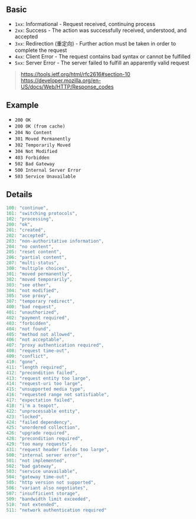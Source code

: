 ## Basic
- `1xx`: Informational - Request received, continuing process
- `2xx`: Success - The action was successfully received, understood, and accepted
- `3xx`: Redirection (重定向) - Further action must be taken in order to complete the request
- `4xx`: Client Error - The request contains bad syntax or cannot be fulfilled
- `5xx`: Server Error - The server failed to fulfill an apparently valid request

> https://tools.ietf.org/html/rfc2616#section-10  
> https://developer.mozilla.org/en-US/docs/Web/HTTP/Response_codes

## Example
- `200 OK`
- `200 OK (from cache)`
- `204 No Content`
- `301 Moved Permanently`
- `302 Temporarily Moved`
- `304 Not Modified`
- `403 Forbidden`
- `502 Bad Gateway`
- `500 Internal Server Error`
- `503 Service Unavailable`

## Details
```javascript
100: "continue",
101: "switching protocols",
102: "processing",
200: "ok",
201: "created",
202: "accepted",
203: "non-authoritative information",
204: "no content",
205: "reset content",
206: "partial content",
207: "multi-status",
300: "multiple choices",
301: "moved permanently",
302: "moved temporarily",
303: "see other",
304: "not modified",
305: "use proxy",
307: "temporary redirect",
400: "bad request",
401: "unauthorized",
402: "payment required",
403: "forbidden",
404: "not found",
405: "method not allowed",
406: "not acceptable",
407: "proxy authentication required",
408: "request time-out",
409: "conflict",
410: "gone",
411: "length required",
412: "precondition failed",
413: "request entity too large",
414: "request-uri too large",
415: "unsupported media type",
416: "requested range not satisfiable",
417: "expectation failed",
418: "i'm a teapot",
422: "unprocessable entity",
423: "locked",
424: "failed dependency",
425: "unordered collection",
426: "upgrade required",
428: "precondition required",
429: "too many requests",
431: "request header fields too large",
500: "internal server error",
501: "not implemented",
502: "bad gateway",
503: "service unavailable",
504: "gateway time-out",
505: "http version not supported",
506: "variant also negotiates",
507: "insufficient storage",
509: "bandwidth limit exceeded",
510: "not extended",
511: "network authentication required"
```
